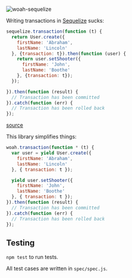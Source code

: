![woah-sequelize](http://i.imgur.com/T9jfvdc.jpg)

Writing transactions in [Sequelize](sequelizejs.com) sucks:

```javascript
sequelize.transaction(function (t) {
  return User.create({
    firstName: 'Abraham',
    lastName: 'Lincoln'
  }, {transaction: t}).then(function (user) {
    return user.setShooter({
      firstName: 'John',
      lastName: 'Boothe'
    }, {transaction: t});
  });

}).then(function (result) {
  // Transaction has been committed
}).catch(function (err) {
  // Transaction has been rolled back
});
```
[source](http://docs.sequelizejs.com/en/latest/docs/transactions/)

This library simplifies things:

```javascript
woah.transaction(function * (t) {
  var user = yield User.create({
    firstName: 'Abraham',
    lastName: 'Lincoln'
  }, { transaction: t });

  yield user.setShooter({
    firstName: 'John',
    lastName: 'Boothe'
  }, { transaction: t });
}).then(function (result) {
  // Transaction has been committed
}).catch(function (err) {
  // Transaction has been rolled back
});
```

## Testing

`npm test` to run tests.

All test cases are written in `spec/spec.js`.
